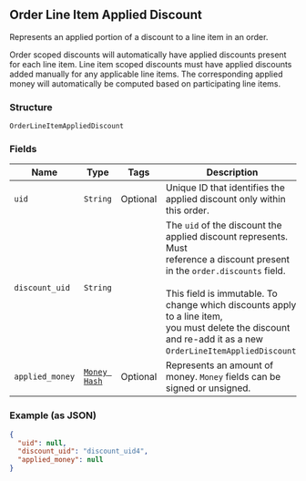 ## Order Line Item Applied Discount

Represents an applied portion of a discount to a line item in an order.

Order scoped discounts will automatically have applied discounts present for each line item.
Line item scoped discounts must have applied discounts added manually for any applicable line
items. The corresponding applied money will automatically be computed based on participating
line items.

### Structure

`OrderLineItemAppliedDiscount`

### Fields

| Name | Type | Tags | Description |
|  --- | --- | --- | --- |
| `uid` | `String` | Optional | Unique ID that identifies the applied discount only within this order. |
| `discount_uid` | `String` |  | The `uid` of the discount the applied discount represents. Must<br>reference a discount present in the `order.discounts` field.<br><br>This field is immutable. To change which discounts apply to a line item,<br>you must delete the discount and re-add it as a new `OrderLineItemAppliedDiscount`. |
| `applied_money` | [`Money Hash`](/doc/models/money.md) | Optional | Represents an amount of money. `Money` fields can be signed or unsigned. |

### Example (as JSON)

```json
{
  "uid": null,
  "discount_uid": "discount_uid4",
  "applied_money": null
}
```


